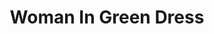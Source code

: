 ---
title: Woman In Green Dress
width: 11
height: 15
sold: true
image: n97g.jpg
layout_width: 1-2
---